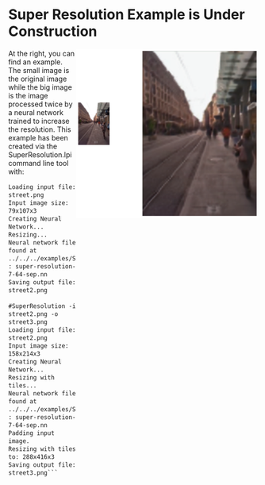 # Super Resolution Example is Under Construction
<img align="right" src="results/street_result.png">
At the right, you can find an example. The small image is the original image while the big image is the image processed twice by a neural network trained to increase the resolution.
This example has been created via the SuperResolution.lpi command line tool with:

```#SuperResolution -i street.png -o street2.png
Loading input file: street.png
Input image size: 79x107x3
Creating Neural Network...
Resizing...
Neural network file found at ../../../examples/SuperResolution : super-resolution-7-64-sep.nn
Saving output file: street2.png

#SuperResolution -i street2.png -o street3.png
Loading input file: street2.png
Input image size: 158x214x3
Creating Neural Network...
Resizing with tiles...
Neural network file found at ../../../examples/SuperResolution : super-resolution-7-64-sep.nn
Padding input image.
Resizing with tiles to: 288x416x3
Saving output file: street3.png```
